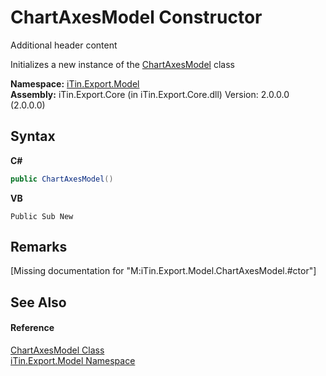 # ChartAxesModel Constructor 
Additional header content 

Initializes a new instance of the <a href="T_iTin_Export_Model_ChartAxesModel">ChartAxesModel</a> class

**Namespace:**&nbsp;<a href="N_iTin_Export_Model">iTin.Export.Model</a><br />**Assembly:**&nbsp;iTin.Export.Core (in iTin.Export.Core.dll) Version: 2.0.0.0 (2.0.0.0)

## Syntax

**C#**<br />
``` C#
public ChartAxesModel()
```

**VB**<br />
``` VB
Public Sub New
```


## Remarks
\[Missing <remarks> documentation for "M:iTin.Export.Model.ChartAxesModel.#ctor"\]

## See Also


#### Reference
<a href="T_iTin_Export_Model_ChartAxesModel">ChartAxesModel Class</a><br /><a href="N_iTin_Export_Model">iTin.Export.Model Namespace</a><br />